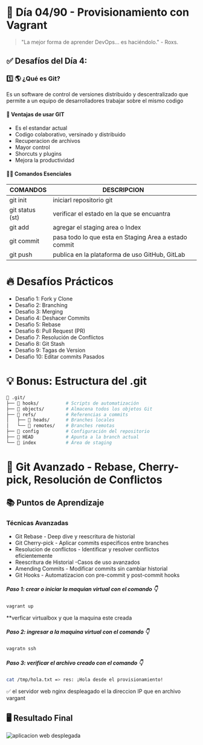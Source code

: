 # 📅 Día 04/90 - Provisionamiento con Vagrant

> "La mejor forma de aprender DevOps... es haciéndolo." - Roxs.

## ✅ Desafíos del Día 4:

### 1️⃣ 🌎 ¿Qué es Git?

Es un software de control de versiones distribuido y descentralizado que permite a un equipo de desarrolladores trabajar sobre el mismo codigo

#### 🎯 Ventajas de usar GIT

- Es el estandar actual
- Codigo colaborativo, versinado y distribuido
- Recuperacion de archivos
- Mayor control
- Shorcuts y plugins
- Mejora la productividad

#### 🧑‍💻 Comandos Esenciales

| **COMANDOS**    | **DESCRIPCION**                                       |
| --------------- | ----------------------------------------------------- |
| git init        | iniciarl repositorio git                              |
| git status (st) | verificar el estado en la que se encuantra            |
| git add         | agregar el staging area o Index                       |
| git commit      | pasa todo lo que esta en Staging Area a estado commit |
| git push        | publica en la plataforma de uso GitHub, GitLab        |

# 🔥 Desafíos Prácticos

- Desafio 1: Fork y Clone
- Desafio 2: Branching
- Desafio 3: Merging
- Desafio 4: Deshacer Commits
- Desafio 5: Rebase
- Desafio 6: Pull Request (PR)
- Desafio 7: Resolución de Conflictos
- Desafio 8: Git Stash
- Desafio 9: Tagas de Version
- Desafio 10: Editar commits Pasados

# 💡 Bonus: Estructura del .git

```bash
📂 .git/
├── 📁 hooks/          # Scripts de automatización
├── 📁 objects/        # Almacena todos los objetos Git
├── 📁 refs/           # Referencias a commits
│   ├── 📁 heads/      # Branches locales
│   └── 📁 remotes/    # Branches remotas
├── 📄 config          # Configuración del repositorio
├── 📄 HEAD            # Apunta a la branch actual
└── 📄 index           # Área de staging
```

# 🚀 Git Avanzado - Rebase, Cherry-pick, Resolución de Conflictos

## 📚 Puntos de Aprendizaje

### Técnicas Avanzadas

- Git Rebase - Deep dive y reescritura de historial
- Git Cherry-pick - Aplicar commits especificos entre branches
- Resolucion de conflictos - Identificar y resolver conflictos eficientemente
- Reescritura de Historial -Casos de uso avanzados
- Amending Commits - Modificar commits sin cambiar historial
- Git Hooks - Automatizacion con pre-commit y post-commit hooks

##### **Paso 1:** crear o iniciar la maquian virtual con el comando 👇

```bash
vagrant up
```

\*\*verficar virtualbox y que la maquina este creada

##### **Paso 2:** ingresar a la maquina virtual con el comando 👇

```bash
vagratn ssh
```

##### **Paso 3:** verificar el archivo creado con el comando 👇

```bash
cat /tmp/hola.txt => res: ¡Hola desde el provisionamiento!
```

✅ el servidor web nginx despleagado el la direccion IP que en archivo vargant

## 🖥️ Resultado Final

![aplicacion web desplegada](img/Screenshot%20from%202025-06-18%2023-52-53.png)
